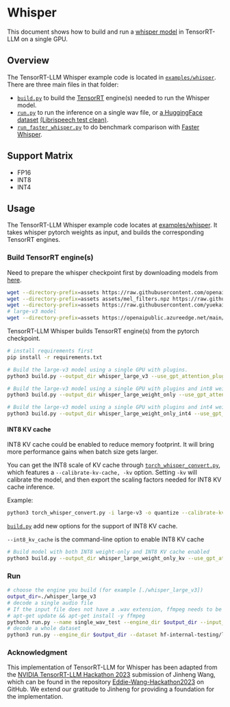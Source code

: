 # Whisper

This document shows how to build and run a [whisper model](https://github.com/openai/whisper/tree/main) in TensorRT-LLM on a single GPU.
## Overview

The TensorRT-LLM Whisper example code is located in [`examples/whisper`](./). There are three main files in that folder:

 * [`build.py`](./build.py) to build the [TensorRT](https://developer.nvidia.com/tensorrt) engine(s) needed to run the Whisper model.
 * [`run.py`](./run.py) to run the inference on a single wav file, or [a HuggingFace dataset](https://huggingface.co/datasets/librispeech_asr) [\(Librispeech test clean\)](https://www.openslr.org/12).
 * [`run_faster_whisper.py`](./run_faster_whisper.py) to do benchmark comparison with [Faster Whisper](https://github.com/SYSTRAN/faster-whisper/tree/master).

## Support Matrix
  * FP16
  * INT8
  * INT4

## Usage

The TensorRT-LLM Whisper example code locates at [examples/whisper](./). It takes whisper pytorch weights as input, and builds the corresponding TensorRT engines.

### Build TensorRT engine(s)

Need to prepare the whisper checkpoint first by downloading models from [here](https://github.com/openai/whisper/blob/main/whisper/__init__.py#L27-L28).


```bash
wget --directory-prefix=assets https://raw.githubusercontent.com/openai/whisper/main/whisper/assets/multilingual.tiktoken
wget --directory-prefix=assets assets/mel_filters.npz https://raw.githubusercontent.com/openai/whisper/main/whisper/assets/mel_filters.npz
wget --directory-prefix=assets https://raw.githubusercontent.com/yuekaizhang/Triton-ASR-Client/main/datasets/mini_en/wav/1221-135766-0002.wav
# large-v3 model
wget --directory-prefix=assets https://openaipublic.azureedge.net/main/whisper/models/e5b1a55b89c1367dacf97e3e19bfd829a01529dbfdeefa8caeb59b3f1b81dadb/large-v3.pt
```

TensorRT-LLM Whisper builds TensorRT engine(s) from the pytorch checkpoint.

```bash
# install requirements first
pip install -r requirements.txt

# Build the large-v3 model using a single GPU with plugins.
python3 build.py --output_dir whisper_large_v3 --use_gpt_attention_plugin --use_gemm_plugin --use_bert_attention_plugin

# Build the large-v3 model using a single GPU with plugins and int8 weight-only quantization.
python3 build.py --output_dir whisper_large_weight_only --use_gpt_attention_plugin --use_gemm_plugin --use_bert_attention_plugin --use_weight_only

# Build the large-v3 model using a single GPU with plugins and int4 weight-only quantization.
python3 build.py --output_dir whisper_large_weight_only_int4 --use_gpt_attention_plugin --use_gemm_plugin --use_bert_attention_plugin --use_weight_only --weight_only_precision int4
```

#### INT8 KV cache
INT8 KV cache could be enabled to reduce memory footprint. It will bring more performance gains when batch size gets larger.

You can get the INT8 scale of KV cache through [`torch_whisper_convert.py`](./torch_whisper_convert.py), which features a
`--calibrate-kv-cache, -kv` option. Setting `-kv` will calibrate the model,
and then export the scaling factors needed for INT8 KV cache inference.

Example:

```bash
python3 torch_whisper_convert.py -i large-v3 -o quantize --calibrate-kv-cache -p 1
```

[`build.py`](./build.py) add new options for the support of INT8 KV cache.

`--int8_kv_cache` is the command-line option to enable INT8 KV cache

```bash
# Build model with both INT8 weight-only and INT8 KV cache enabled
python3 build.py --output_dir whisper_large_weight_only_kv --use_gpt_attention_plugin --use_gemm_plugin  --use_bert_attention_plugin --use_weight_only --int8_kv_cache
```

### Run

```bash
# choose the engine you build (for example [./whisper_large_v3])
output_dir=./whisper_large_v3
# decode a single audio file
# If the input file does not have a .wav extension, ffmpeg needs to be installed with the following command:
# apt-get update && apt-get install -y ffmpeg
python3 run.py --name single_wav_test --engine_dir $output_dir --input_file assets/1221-135766-0002.wav
# decode a whole dataset
python3 run.py --engine_dir $output_dir --dataset hf-internal-testing/librispeech_asr_dummy --enable_warmup --name librispeech_dummy_large_v3_plugin
```

### Acknowledgment

This implementation of TensorRT-LLM for Whisper has been adapted from the [NVIDIA TensorRT-LLM Hackathon 2023](https://github.com/NVIDIA/trt-samples-for-hackathon-cn/tree/master/Hackathon2023) submission of Jinheng Wang, which can be found in the repository [Eddie-Wang-Hackathon2023](https://github.com/Eddie-Wang1120/Eddie-Wang-Hackathon2023) on GitHub. We extend our gratitude to Jinheng for providing a foundation for the implementation.
